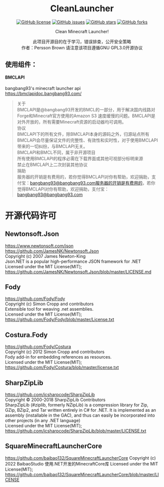 <div align="center">
  
# CleanLauncher

<a href="https://github.com/PerssonBrown/CleanLauncher/blob/master/LICENSE"><img alt="GitHub license" src="https://img.shields.io/github/license/PerssonBrown/CleanLauncher"></a>
<a href="https://github.com/PerssonBrown/CleanLauncher/issues"><img alt="GitHub issues" src="https://img.shields.io/github/issues/PerssonBrown/CleanLauncher"></a>
<a href="https://github.com/PerssonBrown/CleanLauncher/stargazers"><img alt="GitHub stars" src="https://img.shields.io/github/stars/PerssonBrown/CleanLauncher"></a>
<a href="https://github.com/PerssonBrown/CleanLauncher/network"><img alt="GitHub forks" src="https://img.shields.io/github/forks/PerssonBrown/CleanLauncher"></a>
  
Clean Minecraft Launcher!

此项目开源目的在于学习，错误排查，公开安全策略  
作者：Persson Brown
请注意该项目遵循GNU GPL3.0开源协议  

</div>
  
## 使用组件：

#### BMCLAPI
bangbang93's minecraft launcher api  
https://bmclapidoc.bangbang93.com/  
> 关于  
BMCLAPI是@bangbang93开发的BMCL的一部分，用于解决国内线路对Forge和Minecraft官方使用的Amazon S3 速度缓慢的问题。BMCLAPI是对外开放的，所有需要Minecraft资源的启动器均可调用。  
协议  
BMCLAPI下的所有文件，除BMCLAPI本身的源码之外，归源站点所有  
BMCLAPI会尽量保证文件的完整性、有效性和实时性，对于使用BMCLAPI带来的一切纠纷，与BMCLAPI无关。  
BMCLAPI和BMCL不同，属于非开源项目  
所有使用BMCLAPI的程序必需在下载界面或其他可视部分标明来源  
禁止在BMCLAPI上二次封装其他协议  
捐助  
服务器的开销是有费用的，若你觉得BMCLAPI对你有帮助，欢迎捐助，支付宝：bangbang93@bangbang93.com服务器的开销是有费用的，若你觉得BMCLAPI对你有帮助，欢迎捐助，支付宝：bangbang93@bangbang93.com  
  
# 开源代码许可  

## Newtonsoft.Json  

https://www.newtonsoft.com/json  
https://github.com/JamesNK/Newtonsoft.Json  
Copyright (c) 2007 James Newton-King  
Json.NET is a popular high-performance JSON framework for .NET  
Licensed under the MIT License(MIT);  
https://github.com/JamesNK/Newtonsoft.Json/blob/master/LICENSE.md  

## Fody  

https://github.com/Fody/Fody  
Copyright (c) Simon Cropp and contributors  
Extensible tool for weaving .net assemblies.  
Licensed under the MIT License(MIT);  
https://github.com/Fody/Fody/blob/master/License.txt  

## Costura.Fody  

https://github.com/Fody/Costura  
Copyright (c) 2012 Simon Cropp and contributors  
Fody add-in for embedding references as resources.  
Licensed under the MIT License(MIT);  
https://github.com/Fody/Costura/blob/master/license.txt  

## SharpZipLib  

https://github.com/icsharpcode/SharpZipLib  
Copyright © 2000-2018 SharpZipLib Contributors  
SharpZipLib (#ziplib, formerly NZipLib) is a compression library for Zip, GZip, BZip2, and Tar written entirely in C# for .NET. It is implemented as an assembly (installable in the GAC), and thus can easily be incorporated into other projects (in any .NET language)  
Licensed under the MIT License(MIT);  
https://github.com/icsharpcode/SharpZipLib/blob/master/LICENSE.txt  

## SquareMinecraftLauncherCore

https://github.com/baibao132/SquareMinecraftLauncherCore
Copyright (c) 2022 BaibaoStudio
使用.NET开发的MinecraftCore库
Licensed under the MIT License(MIT);
https://github.com/baibao132/SquareMinecraftLauncherCore/blob/master/LICENSE
